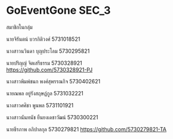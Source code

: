 # GoEventGone SEC_3

สมาชิกในกลุ่ม

นายจิรันตน์    	 บวรกิติวงศ์     5731018521    

นางสาวนวินดา	 บุญประโลม     5730295821      

นายปริญญ์     	 จิตเสรีธรรม    5730328921     
https://github.com/5730328921-PJ

นางสาวพิมพ์ชนก     พงศ์สุพรรณกิจ   5730402621      

นายณพล       	 อยู่รังสฤษฎ์กูล   5731032221      

นางสาวศศิชา  	 พูนพล         5731101921  

นางสาวนันทนัช      ยืนยงเดชาวัฒน์  5730300221 

นายธีรภาพ         อภิปาลกุล      5730279821 
https://github.com/5730279821-TA

